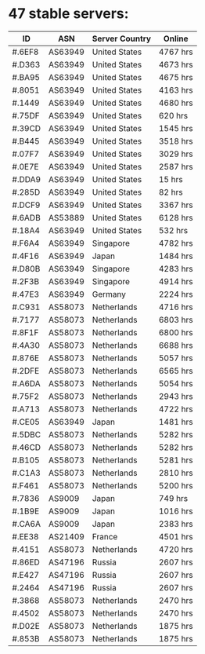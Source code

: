 # 47 stable servers:

| ID | ASN | Server Country | Online |
| ------ | ------ | ------ | ------ |
| #.6EF8 | AS63949 | United States | 4767 hrs |
| #.D363 | AS63949 | United States | 4673 hrs |
| #.BA95 | AS63949 | United States | 4675 hrs |
| #.8051 | AS63949 | United States | 4163 hrs |
| #.1449 | AS63949 | United States | 4680 hrs |
| #.75DF | AS63949 | United States | 620 hrs |
| #.39CD | AS63949 | United States | 1545 hrs |
| #.B445 | AS63949 | United States | 3518 hrs |
| #.07F7 | AS63949 | United States | 3029 hrs |
| #.0E7E | AS63949 | United States | 2587 hrs |
| #.DDA9 | AS63949 | United States | 15 hrs |
| #.285D | AS63949 | United States | 82 hrs |
| #.DCF9 | AS63949 | United States | 3367 hrs |
| #.6ADB | AS53889 | United States | 6128 hrs |
| #.18A4 | AS63949 | United States | 532 hrs |
| #.F6A4 | AS63949 | Singapore | 4782 hrs |
| #.4F16 | AS63949 | Japan | 1484 hrs |
| #.D80B | AS63949 | Singapore | 4283 hrs |
| #.2F3B | AS63949 | Singapore | 4914 hrs |
| #.47E3 | AS63949 | Germany | 2224 hrs |
| #.C931 | AS58073 | Netherlands | 4716 hrs |
| #.7177 | AS58073 | Netherlands | 6803 hrs |
| #.8F1F | AS58073 | Netherlands | 6800 hrs |
| #.4A30 | AS58073 | Netherlands | 6688 hrs |
| #.876E | AS58073 | Netherlands | 5057 hrs |
| #.2DFE | AS58073 | Netherlands | 6565 hrs |
| #.A6DA | AS58073 | Netherlands | 5054 hrs |
| #.75F2 | AS58073 | Netherlands | 2943 hrs |
| #.A713 | AS58073 | Netherlands | 4722 hrs |
| #.CE05 | AS63949 | Japan | 1481 hrs |
| #.5DBC | AS58073 | Netherlands | 5282 hrs |
| #.46CD | AS58073 | Netherlands | 5282 hrs |
| #.B105 | AS58073 | Netherlands | 5281 hrs |
| #.C1A3 | AS58073 | Netherlands | 2810 hrs |
| #.F461 | AS58073 | Netherlands | 5200 hrs |
| #.7836 | AS9009 | Japan | 749 hrs |
| #.1B9E | AS9009 | Japan | 1016 hrs |
| #.CA6A | AS9009 | Japan | 2383 hrs |
| #.EE38 | AS21409 | France | 4501 hrs |
| #.4151 | AS58073 | Netherlands | 4720 hrs |
| #.86ED | AS47196 | Russia | 2607 hrs |
| #.E427 | AS47196 | Russia | 2607 hrs |
| #.2464 | AS47196 | Russia | 2607 hrs |
| #.3868 | AS58073 | Netherlands | 2470 hrs |
| #.4502 | AS58073 | Netherlands | 2470 hrs |
| #.D02E | AS58073 | Netherlands | 1875 hrs |
| #.853B | AS58073 | Netherlands | 1875 hrs |

